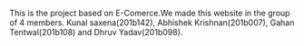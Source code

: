 This is the project based on E-Comerce.We made this website in the group of 4 members. Kunal saxena(201b142), Abhishek Krishnan(201b007), Gahan Tentwal(201b108) and Dhruv Yadav(201b098).
